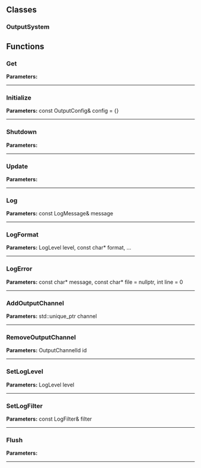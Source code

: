 
## Classes

### OutputSystem




## Functions

### Get



**Parameters:** 

---

### Initialize



**Parameters:** const OutputConfig& config = {}

---

### Shutdown



**Parameters:** 

---

### Update



**Parameters:** 

---

### Log



**Parameters:** const LogMessage& message

---

### LogFormat



**Parameters:** LogLevel level, const char* format, ...

---

### LogError



**Parameters:** const char* message, const char* file = nullptr, int line = 0

---

### AddOutputChannel



**Parameters:** std::unique_ptr<IOutputChannel> channel

---

### RemoveOutputChannel



**Parameters:** OutputChannelId id

---

### SetLogLevel



**Parameters:** LogLevel level

---

### SetLogFilter



**Parameters:** const LogFilter& filter

---

### Flush



**Parameters:** 

---
